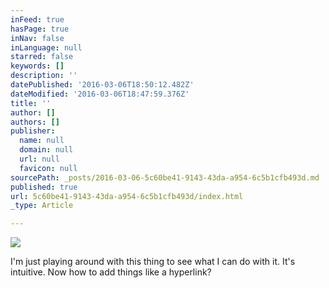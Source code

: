 ```yaml
---
inFeed: true
hasPage: true
inNav: false
inLanguage: null
starred: false
keywords: []
description: ''
datePublished: '2016-03-06T18:50:12.482Z'
dateModified: '2016-03-06T18:47:59.376Z'
title: ''
author: []
authors: []
publisher:
  name: null
  domain: null
  url: null
  favicon: null
sourcePath: _posts/2016-03-06-5c60be41-9143-43da-a954-6c5b1cfb493d.md
published: true
url: 5c60be41-9143-43da-a954-6c5b1cfb493d/index.html
_type: Article

---
```

![](https://the-grid-user-content.s3-us-west-2.amazonaws.com/32d6df05-a63d-49e4-a83f-4d9b8c645693.png)

I'm just playing around with this thing to see what I can do with it.  It's intuitive.  Now how to add things like a hyperlink?